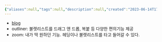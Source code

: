 ```yaml
---
{"aliases":null,"tags":null,"description":null,"created":"2023-06-14T17:16:42","updated":"2023-07-15T21:33:03","title":"outliner and zoom {bullet list 기반 문서}","dg-publish":true,"permalink":"/docs/outliner and zoom {bullet list 기반 문서}/","dgPassFrontmatter":true}
---
```


- [blog](https://luran.me/603)
- outliner: 불렛리스트를 드래그 앤 드롭, 복붙 등 다양한 편의기능 제공
- zoom: 내가 딱 원하던 기능. 헤딩이나 불렛리스트를 타고 들어갈 수 있다.
